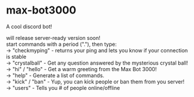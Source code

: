 # max-bot3000
A cool discord bot!<br>

will release server-ready version soon!<br>
start commands with a period ("."), then type:<br>
    →   "checkmyping"  -  returns your ping and lets you know if your connection is stable<br>
    →   "crystalball"  -  Get any question answered by the mysterious crystal ball!<br>
    →   "hi" / "hello"  -  Get a warm greeting from the Max Bot 3000!<br>
    →   "help"  -  Generate a list of commands.<br>
    →   "kick" / "ban"  -  Yup, you can kick people or ban them from you server!<br>
    →   "users"  -  Tells you # of people online/offline<br>
